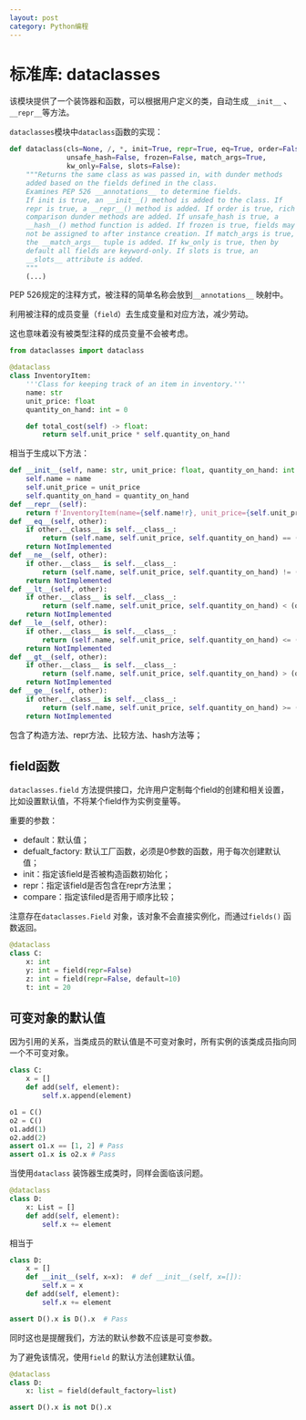 ```yaml
---
layout: post
category: Python编程
---
```


# 标准库: dataclasses
该模块提供了一个装饰器和函数，可以根据用户定义的类，自动生成`__init__` 、`__repr__`等方法。

`dataclasses`模块中`dataclass`函数的实现：

```python
def dataclass(cls=None, /, *, init=True, repr=True, eq=True, order=False,
              unsafe_hash=False, frozen=False, match_args=True,
              kw_only=False, slots=False):
    """Returns the same class as was passed in, with dunder methods
    added based on the fields defined in the class.
    Examines PEP 526 __annotations__ to determine fields.
    If init is true, an __init__() method is added to the class. If
    repr is true, a __repr__() method is added. If order is true, rich
    comparison dunder methods are added. If unsafe_hash is true, a
    __hash__() method function is added. If frozen is true, fields may
    not be assigned to after instance creation. If match_args is true,
    the __match_args__ tuple is added. If kw_only is true, then by
    default all fields are keyword-only. If slots is true, an
    __slots__ attribute is added.
    """
    (...)
```
PEP 526规定的注释方式，被注释的简单名称会放到`__annotations__` 映射中。

利用被注释的成员变量（`field`）去生成变量和对应方法，减少劳动。

这也意味着没有被类型注释的成员变量不会被考虑。

```python
from dataclasses import dataclass

@dataclass
class InventoryItem:
    '''Class for keeping track of an item in inventory.'''
    name: str
    unit_price: float
    quantity_on_hand: int = 0

    def total_cost(self) -> float:
        return self.unit_price * self.quantity_on_hand
```
相当于生成以下方法：

```python
def __init__(self, name: str, unit_price: float, quantity_on_hand: int = 0) -> None:
    self.name = name
    self.unit_price = unit_price
    self.quantity_on_hand = quantity_on_hand
def __repr__(self):
    return f'InventoryItem(name={self.name!r}, unit_price={self.unit_price!r}, quantity_on_hand={self.quantity_on_hand!r})'
def __eq__(self, other):
    if other.__class__ is self.__class__:
        return (self.name, self.unit_price, self.quantity_on_hand) == (other.name, other.unit_price, other.quantity_on_hand)
    return NotImplemented
def __ne__(self, other):
    if other.__class__ is self.__class__:
        return (self.name, self.unit_price, self.quantity_on_hand) != (other.name, other.unit_price, other.quantity_on_hand)
    return NotImplemented
def __lt__(self, other):
    if other.__class__ is self.__class__:
        return (self.name, self.unit_price, self.quantity_on_hand) < (other.name, other.unit_price, other.quantity_on_hand)
    return NotImplemented
def __le__(self, other):
    if other.__class__ is self.__class__:
        return (self.name, self.unit_price, self.quantity_on_hand) <= (other.name, other.unit_price, other.quantity_on_hand)
    return NotImplemented
def __gt__(self, other):
    if other.__class__ is self.__class__:
        return (self.name, self.unit_price, self.quantity_on_hand) > (other.name, other.unit_price, other.quantity_on_hand)
    return NotImplemented
def __ge__(self, other):
    if other.__class__ is self.__class__:
        return (self.name, self.unit_price, self.quantity_on_hand) >= (other.name, other.unit_price, other.quantity_on_hand)
    return NotImplemented
```
包含了构造方法、repr方法、比较方法、hash方法等；

## field函数
`dataclasses.field` 方法提供接口，允许用户定制每个field的创建和相关设置，比如设置默认值，不将某个field作为实例变量等。

重要的参数：

* default：默认值；
* defualt\_factory: 默认工厂函数，必须是0参数的函数，用于每次创建默认值；
* init：指定该field是否被构造函数初始化；
* repr：指定该field是否包含在repr方法里；
* compare：指定该filed是否用于顺序比较；

注意存在`dataclasses.Field` 对象，该对象不会直接实例化，而通过`fields()` 函数返回。

```python
@dataclass
class C:
    x: int
    y: int = field(repr=False)
    z: int = field(repr=False, default=10)
    t: int = 20
```
## 可变对象的默认值
因为引用的关系，当类成员的默认值是不可变对象时，所有实例的该类成员指向同一个不可变对象。

```python
class C:
    x = []
    def add(self, element):
        self.x.append(element)

o1 = C()
o2 = C()
o1.add(1)
o2.add(2)
assert o1.x == [1, 2] # Pass
assert o1.x is o2.x # Pass
```
当使用`dataclass` 装饰器生成类时，同样会面临该问题。

```python
@dataclass
class D:
    x: List = []
    def add(self, element):
        self.x += element
```
相当于

```python
class D:
    x = []
    def __init__(self, x=x):  # def __init__(self, x=[]):
        self.x = x
    def add(self, element):
        self.x += element

assert D().x is D().x  # Pass
```
同时这也是提醒我们，方法的默认参数不应该是可变参数。

为了避免该情况，使用`field` 的默认方法创建默认值。

```python
@dataclass
class D:
    x: list = field(default_factory=list)

assert D().x is not D().x
```

